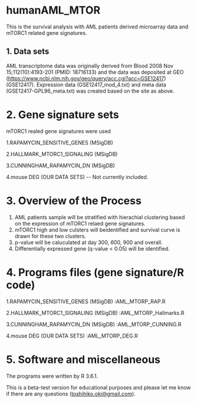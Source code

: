 # humanAML_MTOR

This is the survival analysis with AML patients derived microarray data and mTORC1 related gene signatures.

## 1. Data sets

AML transcriptome data was originally derived from Blood 2008 Nov 15;112(10):4193-201 (PMID: 18716133) and the data was deposited at GEO (https://www.ncbi.nlm.nih.gov/geo/query/acc.cgi?acc=GSE12417)(GSE12417). Expression data (GSE12417_mod_4.txt) and meta data (GSE12417-GPL96_meta.txt) was created based on the site as above. 

# 2. Gene signature sets

mTORC1 realed gene signatures were used 

1.RAPAMYCIN_SENSITIVE_GENES (MSigDB)

2.HALLMARK_MTORC1_SIGNALING (MSigDB) 

3.CUNNINGHAM_RAPAMYCIN_DN  (MSigDB)

4.mouse DEG (OUR DATA SETS) -- Not currently included. 

# 3. Overview of the Process

1. AML patients sample will be stratified with hierachial clustering based on the expression of mTORC1 relaed gene signatures. 
2. mTORC1 high and low culsters will beidentified and survival curve is drawn for these two clusters.
3. p-value will be caluculated at day 300, 600, 900 and overall.
4. Differentially expressed gene (q-value < 0.05) will be identified.

# 4. Programs files (gene signature/R code)

1.RAPAMYCIN_SENSITIVE_GENES (MSigDB) :AML_MTORP_RAP.R

2.HALLMARK_MTORC1_SIGNALING (MSigDB) :AML_MTORP_Hallmarks.R

3.CUNNINGHAM_RAPAMYCIN_DN  (MSigDB) :AML_MTORP_CUNNING.R

4.mouse DEG (OUR DATA SETS) :AML_MTORP_DEG.R

# 5. Software and miscellaneous 
The programs were written by R 3.6.1.

This is a beta-test version for educational purposes and please let me know if there are any questions (toshihiko.oki@gmail.com).


